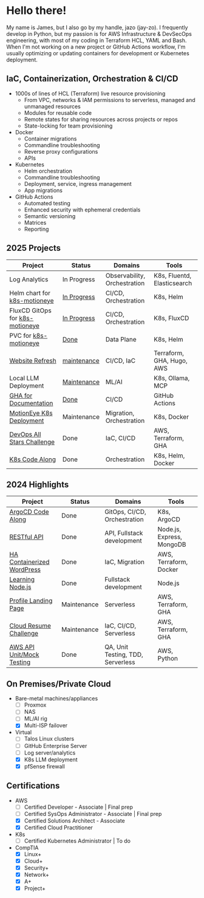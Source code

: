 <!---
jameslazo/jameslazo is a ✨ special ✨ repository because its `README.md` (this file) appears on your GitHub profile.
You can click the Preview link to take a look at your changes.
--->
# Hello there!
My name is James, but I also go by my handle, jazo (jay-zo). I frequently develop in Python, but my passion is for AWS Infrastructure & DevSecOps engineering, with most of my coding in Terraform HCL, YAML and Bash. When I'm not working on a new project or GitHub Actions workflow, I'm usually optimizing or updating containers for development or Kubernetes deployment. 

## IaC, Containerization, Orchestration & CI/CD
- 1000s of lines of HCL (Terraform) live resource provisioning
  - From VPC, networks & IAM permissions to serverless, managed and unmanaged resources
  - Modules for reusable code
  - Remote states for sharing resources across projects or repos
  - State-locking for team provisioning
- Docker
  - Container migrations
  - Commandline troubleshooting
  - Reverse proxy configurations
  - APIs
- Kubernetes
  - Helm orchestration
  - Commandline troubleshooting
  - Deployment, service, ingress management
  - App migrations
- GitHub Actions
  - Automated testing
  - Enhanced security with ephemeral credentials
  - Semantic versioning
  - Matrices
  - Reporting

## 2025 Projects
| Project | Status | Domains | Tools |
| ------- | ------ | ------- | ----- |
| Log Analytics | In Progress | Observability, Orchestration | K8s, Fluentd, Elasticsearch |
| Helm chart for [k8s-motioneye](https://github.com/jameslazo/k8s-motioneye/) | [In Progress](https://github.com/jameslazo/k8s-motioneye/issues/2) | CI/CD, Orchestration | K8s, Helm |
| FluxCD GitOps for [k8s-motioneye](https://github.com/jameslazo/k8s-motioneye/) | [In Progress](https://github.com/jameslazo/k8s-motioneye/issues/3) | CI/CD, Orchestration | K8s, FluxCD |
| PVC for [k8s-motioneye](https://github.com/jameslazo/k8s-motioneye/) | [Done](https://github.com/jameslazo/k8s-motioneye/pull/1) | Data Plane | K8s, Helm |
| [Website Refresh](https://www.jameslazo.com) | [maintenance](https://github.com/jameslazo/jameslazo.com) | CI/CD, IaC | Terraform, GHA, Hugo, AWS |
| Local LLM Deployment | [Maintenance](https://github.com/jameslazo/k8s-llms-deepseekr1) | ML/AI | K8s, Ollama, MCP |
| [GHA for Documentation](https://github.com/mischavandenburg/kubecraft/issues/35) | [Done](https://github.com/mischavandenburg/kubecraft/pull/51) | CI/CD | GitHub Actions |
| [MotionEye K8s Deployment](https://github.com/jameslazo/k8s-motioneye/) | Maintenance | Migration, Orchestration | K8s, Docker |
| [DevOps All Stars Challenge](https://github.com/jameslazo/devopsallstars-tf/) | Done | IaC, CI/CD | AWS, Terraform, GHA |
| [K8s Code Along](https://github.com/jameslazo/k8s-first-project/) | Done | Orchestration | K8s, Helm, Docker |
## 2024 Highlights
| Project | Status | Domains | Tools |
| ------- | ------ | ------- | ----- |
| [ArgoCD Code Along](https://github.com/jameslazo/argocd-app-config/) | Done | GitOps, CI/CD, Orchestration | K8s, ArgoCD |
| [RESTful API](https://github.com/jameslazo/Building-RESTful-APIs--Node.js-Express-MongoDB/) | Done | API, Fullstack development | Node.js, Express, MongoDB |
| [HA Containerized WordPress](https://blog.jameslazo.com/) | Done | IaC, Migration | AWS, Terraform, Docker |
| [Learning Node.js](https://github.com/jameslazo/LearningNode.js/) | Done | Fullstack development | Node.js |
| [Profile Landing Page](https://www.jameslazo.com/) | Maintenance | Serverless | AWS, Terraform, GHA | 
| [Cloud Resume Challenge](https://resume.jameslazo.com/) | Maintenance | IaC, CI/CD, Serverless | AWS, Terraform, GHA |
| [AWS API Unit/Mock Testing](https://github.com/jameslazo/aws-crud-api-lambda-dynamodb/) | Done | QA, Unit Testing, TDD, Serverless | AWS, Python | 
## On Premises/Private Cloud
- Bare-metal machines/appliances
  - [ ] Proxmox
  - [ ] NAS
  - [ ] ML/AI rig
  - [x] Multi-ISP failover
- Virtual
  - [ ] Talos Linux clusters
  - [ ] GitHub Enterprise Server
  - [ ] Log server/analytics
  - [x] K8s LLM deployment
  - [x] pfSense firewall

## Certifications
- AWS
  - [ ] Certified Developer - Associate | Final prep
  - [ ] Certified SysOps Administrator - Associate | Final prep
  - [x] Certified Solutions Architect - Associate
  - [x] Certified Cloud Practitioner
- K8s
  - [ ] Certified Kubernetes Administrator | To do
- CompTIA
  - [x] Linux+
  - [x] Cloud+
  - [x] Security+
  - [x] Network+
  - [x] A+
  - [x] Project+
